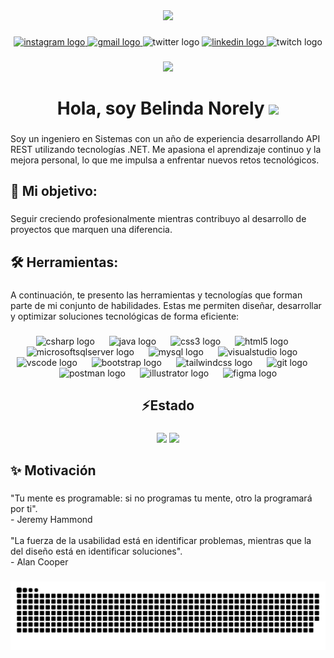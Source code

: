 <div align="center">
  <img height="200" src="https://media.giphy.com/media/v1.Y2lkPTc5MGI3NjExbHo5MzRlbGs0cGxsZHVhM3R1bXZ1Zm1qOWdjNW0yYWNudTFyZmtxeiZlcD12MV9naWZzX3NlYXJjaCZjdD1n/QDjpIL6oNCVZ4qzGs7/giphy.gif"  />
</div>

###

<div align="center">
  <a href="https://www.instagram.com/belutenorio0_o?igsh=MXcxNDFkMWpwNnl1Zw==" target="_blank">
    <img src="https://img.shields.io/static/v1?message=Instagram&logo=instagram&label=&color=E4405F&logoColor=white&labelColor=&style=for-the-badge" height="40" alt="instagram logo"  />
  </a>
  <a href="norelytd@gmail.com" target="_blank">
    <img src="https://img.shields.io/static/v1?message=Gmail&logo=gmail&label=&color=D14836&logoColor=white&labelColor=&style=for-the-badge" height="40" alt="gmail logo"  />
  </a>
  <img src="https://img.shields.io/static/v1?message=Twitter&logo=twitter&label=&color=1DA1F2&logoColor=white&labelColor=&style=for-the-badge" height="40" alt="twitter logo"  />
  <a href="https://www.linkedin.com/in/belinda-norely-tenorio-del-angel-640877346?lipi=urn%3Ali%3Apage%3Ad_flagship3_profile_view_base_contact_details%3BaI8RiJebSPC4%2FElUAMuIrw%3D%3D" target="_blank">
    <img src="https://img.shields.io/static/v1?message=LinkedIn&logo=linkedin&label=&color=0077B5&logoColor=white&labelColor=&style=for-the-badge" height="40" alt="linkedin logo"  />
  </a>
  <img src="https://img.shields.io/static/v1?message=Twitch&logo=twitch&label=&color=9146FF&logoColor=white&labelColor=&style=for-the-badge" height="40" alt="twitch logo"  />
</div>


###

<div align="center">
  <img src="https://visitor-badge.laobi.icu/badge?page_id=BelindaTenorio.BelindaTenorio&left_color=mediumpurple&right_color=rebeccapurple&left_text=Profile%20views"  />
</div>

###

<h1 align="center"><b>Hola, soy Belinda Norely <img src="https://media.giphy.com/media/hvRJCLFzcasrR4ia7z/giphy.gif" width="35"></b></h1>

###

<p align="left">Soy un ingeniero en Sistemas con un año de experiencia desarrollando API REST utilizando tecnologías .NET. Me apasiona el aprendizaje continuo y la mejora personal, lo que me impulsa a enfrentar nuevos retos tecnológicos.</p>

###

<h2 align="left">🎯 Mi objetivo:</h2>

###

<p align="left">Seguir creciendo profesionalmente mientras contribuyo al desarrollo de proyectos que marquen una diferencia.</p>

###

<h2 align="left">🛠 Herramientas:</h2>

###

<p align="left">A continuación, te presento las herramientas y tecnologías que forman parte de mi conjunto de habilidades. Estas me permiten diseñar, desarrollar y optimizar soluciones tecnológicas de forma eficiente:</p>

###

<div align="center">
  <img src="https://cdn.jsdelivr.net/gh/devicons/devicon/icons/csharp/csharp-original.svg" height="40" alt="csharp logo"  />
  <img width="15" />
  <img src="https://cdn.jsdelivr.net/gh/devicons/devicon/icons/java/java-original.svg" height="40" alt="java logo"  />
  <img width="15" />
  <img src="https://cdn.jsdelivr.net/gh/devicons/devicon/icons/css3/css3-original.svg" height="40" alt="css3 logo"  />
  <img width="15" />
  <img src="https://cdn.jsdelivr.net/gh/devicons/devicon/icons/html5/html5-original.svg" height="40" alt="html5 logo"  />
  <img width="15" />
  <img src="https://cdn.jsdelivr.net/gh/devicons/devicon/icons/microsoftsqlserver/microsoftsqlserver-plain.svg" height="40" alt="microsoftsqlserver logo"  />
  <img width="15" />
  <img src="https://cdn.jsdelivr.net/gh/devicons/devicon/icons/mysql/mysql-original.svg" height="40" alt="mysql logo"  />
  <img width="15" />
  <img src="https://cdn.jsdelivr.net/gh/devicons/devicon/icons/visualstudio/visualstudio-plain.svg" height="40" alt="visualstudio logo"  />
  <img width="15" />
  <img src="https://cdn.jsdelivr.net/gh/devicons/devicon/icons/vscode/vscode-original.svg" height="40" alt="vscode logo"  />
  <img width="15" />
  <img src="https://cdn.simpleicons.org/bootstrap/7952B3" height="40" alt="bootstrap logo"  />
  <img width="15" />
  <img src="https://cdn.simpleicons.org/tailwindcss/06B6D4" height="40" alt="tailwindcss logo"  />
  <img width="15" />
  <img src="https://skillicons.dev/icons?i=git" height="40" alt="git logo"  />
  <img width="15" />
  <img src="https://skillicons.dev/icons?i=postman" height="40" alt="postman logo"  />
  <img width="15" />
  <img src="https://cdn.jsdelivr.net/gh/devicons/devicon/icons/illustrator/illustrator-plain.svg" height="40" alt="illustrator logo"  />
  <img width="15" />
  <img src="https://cdn.jsdelivr.net/gh/devicons/devicon/icons/figma/figma-original.svg" height="40" alt="figma logo"  />
</div>

###

<h2 align="center">⚡Estado</h2>

###
<div align="center">
  
[![](https://github-readme-stats.vercel.app/api?username=BelindaTenorio&show_icons=true&theme=tokyonight&hide_border=true&locale=en)](https://github.com/BelindaTenorio)
[![](https://github-readme-streak-stats.herokuapp.com/?user=BelindaTenorio&theme=material-palenight)](https://github.com/BelindaTenorio)

</div>

###

<h2 align="left">✨ Motivación</h2>

###

<p align="left">"Tu mente es programable: si no programas tu mente, otro la programará por ti". <br>- Jeremy Hammond<br>
  <br>"La fuerza de la usabilidad está en identificar problemas, mientras que la del diseño está en identificar soluciones". <br>- Alan Cooper</p>


###

<p align="center">
  <img  src="https://raw.githubusercontent.com/Elanza-48/Elanza-48/main/resources/img/github-contribution-grid-snake.svg"
    alt="example" />
</p>
